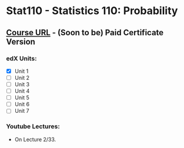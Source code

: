 # Stat110 - Statistics 110: Probability

## [Course URL](https://learning.edx.org/course/course-v1:HarvardX+STAT110x+2T2021/home) - (Soon to be) Paid Certificate Version

### edX Units:
- [x] Unit 1
- [ ] Unit 2
- [ ] Unit 3
- [ ] Unit 4
- [ ] Unit 5
- [ ] Unit 6
- [ ] Unit 7 

### Youtube Lectures:
* On Lecture 2/33.
